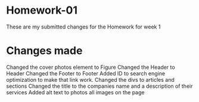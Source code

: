 # Homework-01

These are my submitted changes for the Homework for week 1

# Changes made

Changed the cover photos element to Figure
Changed the Header to Header
Changed the Footer to Footer
Added ID to search engine optimization to make that link work.
Changed the divs to articles and sections
Changed the title to the companies name and a description of their services
Added alt text to photos all images on the page
